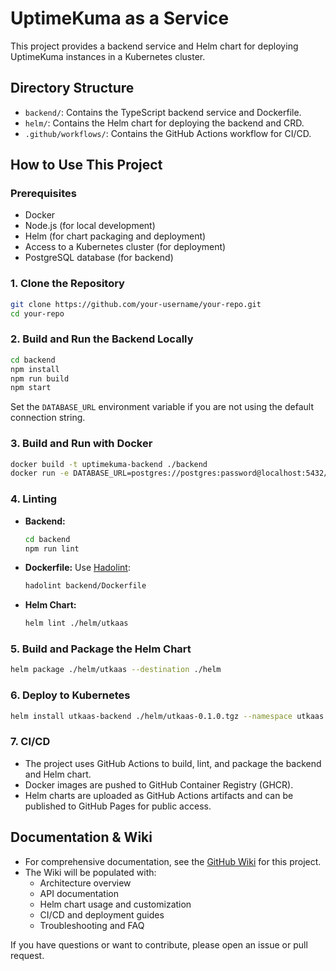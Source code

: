 # UptimeKuma as a Service

This project provides a backend service and Helm chart for deploying UptimeKuma instances in a Kubernetes cluster.

## Directory Structure

- `backend/`: Contains the TypeScript backend service and Dockerfile.
- `helm/`: Contains the Helm chart for deploying the backend and CRD.
- `.github/workflows/`: Contains the GitHub Actions workflow for CI/CD.

## How to Use This Project

### Prerequisites
- Docker
- Node.js (for local development)
- Helm (for chart packaging and deployment)
- Access to a Kubernetes cluster (for deployment)
- PostgreSQL database (for backend)

### 1. Clone the Repository
```bash
git clone https://github.com/your-username/your-repo.git
cd your-repo
```

### 2. Build and Run the Backend Locally
```bash
cd backend
npm install
npm run build
npm start
```
Set the `DATABASE_URL` environment variable if you are not using the default connection string.

### 3. Build and Run with Docker
```bash
docker build -t uptimekuma-backend ./backend
docker run -e DATABASE_URL=postgres://postgres:password@localhost:5432/uptimekuma_db -p 3000:3000 uptimekuma-backend
```

### 4. Linting
- **Backend:**
  ```bash
  cd backend
  npm run lint
  ```
- **Dockerfile:**
  Use [Hadolint](https://github.com/hadolint/hadolint):
  ```bash
  hadolint backend/Dockerfile
  ```
- **Helm Chart:**
  ```bash
  helm lint ./helm/utkaas
  ```

### 5. Build and Package the Helm Chart
```bash
helm package ./helm/utkaas --destination ./helm
```

### 6. Deploy to Kubernetes
```bash
helm install utkaas-backend ./helm/utkaas-0.1.0.tgz --namespace utkaas --create-namespace
```

### 7. CI/CD
- The project uses GitHub Actions to build, lint, and package the backend and Helm chart.
- Docker images are pushed to GitHub Container Registry (GHCR).
- Helm charts are uploaded as GitHub Actions artifacts and can be published to GitHub Pages for public access.

## Documentation & Wiki

- For comprehensive documentation, see the [GitHub Wiki](https://github.com/your-username/your-repo/wiki) for this project.
- The Wiki will be populated with:
  - Architecture overview
  - API documentation
  - Helm chart usage and customization
  - CI/CD and deployment guides
  - Troubleshooting and FAQ

If you have questions or want to contribute, please open an issue or pull request.